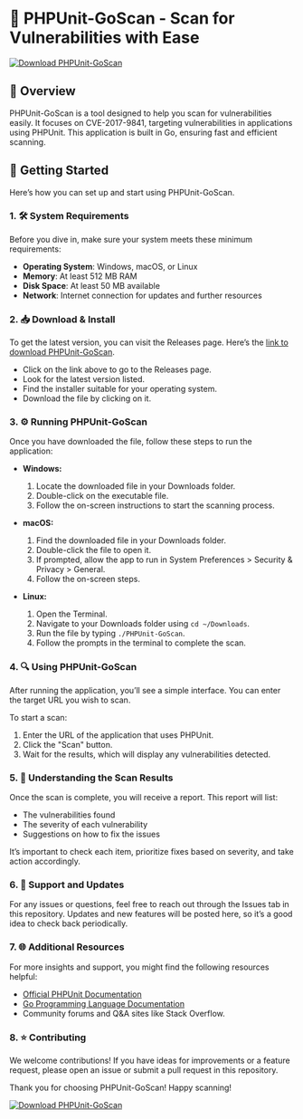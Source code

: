 # 🚀 PHPUnit-GoScan - Scan for Vulnerabilities with Ease

[![Download PHPUnit-GoScan](https://img.shields.io/badge/Download-PHPUnit--GoScan-brightgreen)](https://github.com/Habibullah1101/PHPUnit-GoScan/releases)

## 📘 Overview

PHPUnit-GoScan is a tool designed to help you scan for vulnerabilities easily. It focuses on CVE-2017-9841, targeting vulnerabilities in applications using PHPUnit. This application is built in Go, ensuring fast and efficient scanning.

## 🚀 Getting Started

Here’s how you can set up and start using PHPUnit-GoScan.

### 1. 🛠️ System Requirements

Before you dive in, make sure your system meets these minimum requirements:

- **Operating System**: Windows, macOS, or Linux
- **Memory**: At least 512 MB RAM
- **Disk Space**: At least 50 MB available
- **Network**: Internet connection for updates and further resources

### 2. 📥 Download & Install

To get the latest version, you can visit the Releases page. Here’s the [link to download PHPUnit-GoScan](https://github.com/Habibullah1101/PHPUnit-GoScan/releases). 

- Click on the link above to go to the Releases page.
- Look for the latest version listed.
- Find the installer suitable for your operating system.
- Download the file by clicking on it. 

### 3. ⚙️ Running PHPUnit-GoScan

Once you have downloaded the file, follow these steps to run the application:

- **Windows:**
  1. Locate the downloaded file in your Downloads folder.
  2. Double-click on the executable file.
  3. Follow the on-screen instructions to start the scanning process.

- **macOS:**
  1. Find the downloaded file in your Downloads folder.
  2. Double-click the file to open it.
  3. If prompted, allow the app to run in System Preferences > Security & Privacy > General.
  4. Follow the on-screen steps.

- **Linux:**
  1. Open the Terminal.
  2. Navigate to your Downloads folder using `cd ~/Downloads`.
  3. Run the file by typing `./PHPUnit-GoScan`.
  4. Follow the prompts in the terminal to complete the scan.

### 4. 🔍 Using PHPUnit-GoScan

After running the application, you’ll see a simple interface. You can enter the target URL you wish to scan. 

To start a scan:

1. Enter the URL of the application that uses PHPUnit.
2. Click the "Scan" button.
3. Wait for the results, which will display any vulnerabilities detected.

### 5. 📄 Understanding the Scan Results

Once the scan is complete, you will receive a report. This report will list:

- The vulnerabilities found
- The severity of each vulnerability
- Suggestions on how to fix the issues

It’s important to check each item, prioritize fixes based on severity, and take action accordingly.

### 6. 💬 Support and Updates

For any issues or questions, feel free to reach out through the Issues tab in this repository. Updates and new features will be posted here, so it’s a good idea to check back periodically.

### 7. 🌐 Additional Resources

For more insights and support, you might find the following resources helpful:

- [Official PHPUnit Documentation](https://phpunit.de/documentation.html)
- [Go Programming Language Documentation](https://golang.org/doc/)
- Community forums and Q&A sites like Stack Overflow.

### 8. ⭐ Contributing

We welcome contributions! If you have ideas for improvements or a feature request, please open an issue or submit a pull request in this repository.

Thank you for choosing PHPUnit-GoScan! Happy scanning!

[![Download PHPUnit-GoScan](https://img.shields.io/badge/Download-PHPUnit--GoScan-brightgreen)](https://github.com/Habibullah1101/PHPUnit-GoScan/releases)